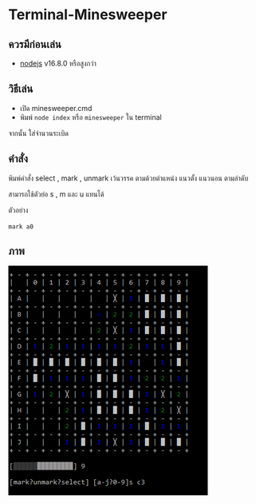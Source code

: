 # Terminal-Minesweeper

## ควรมีก่อนเล่น
- [nodejs](https://nodejs.org/en/) v16.8.0 หรือสูงกว่า

## วิธีเล่น
- เปิด minesweeper.cmd
- พิมพ์ `node index` หรือ `minesweeper` ใน terminal

จากนั้น ใส่จำนวนระเบิด

## คำสั่ง
พิมพ์คำสั่ง select , mark , unmark เว้นวรรค ตามด้วยตำแหน่ง แนวตั้ง แนวนอน ตามลำดับ

สามารถใช้ตัวย่อ s , m และ u แทนได้

ตัวอย่าง

`mark a0`

## ภาพ
![terminal-minesweeper](./img/terminal-minesweeper.png)
